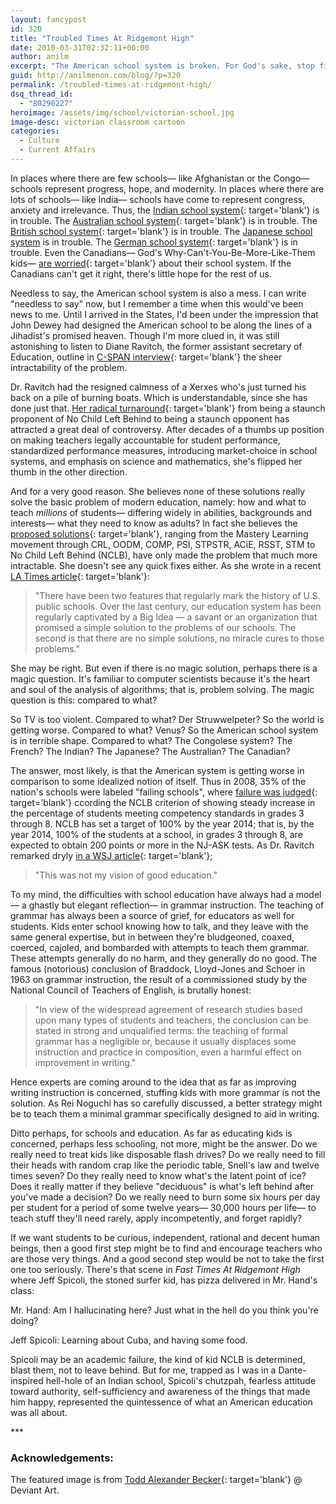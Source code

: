 ```yaml
---
layout: fancypost
id: 320
title: "Troubled Times At Ridgemont High"
date: 2010-03-31T02:32:11+00:00
author: anilm
excerpt: "The American school system is broken. For God's sake, stop fixing it."
guid: http://anilmenon.com/blog/?p=320
permalink: /troubled-times-at-ridgemont-high/
dsq_thread_id:
  - "80290227"
heroimage: /assets/img/school/victorian-school.jpg
image-desc: victorian classroom cartoon
categories:
  - Culture
  - Current Affairs
---
```

In places where there are few schools&mdash; like Afghanistan or the Congo&mdash; schools represent progress, hope, and modernity. In places where there are lots of schools&mdash; like India&mdash; schools have come to represent congress, anxiety and irrelevance. Thus, the [Indian school system](http://www.deeshaa.org/who-actually-paid-for-my-education/){: target='blank'} is in trouble. The [Australian school system](http://www.theaustralian.com.au/news/nation/no-focus-on-real-education-problems/story-e6frg6nf-1111114282086){: target='blank'} is in trouble. The [British school system](http://www.matthewktabor.com/2007/07/25/the-sad-state-of-british-education/){: target='blank'} is in trouble. The [Japanese school system](http://www.amazon.com/gp/product/0521626862/ref=olp_product_details?ie=UTF8&me=&seller=") is in trouble. The [German school system](http://www.guardian.co.uk/commentisfree/2009/sep/21/germany-now-education){: target='blank'} is in trouble. Even the Canadians&mdash; God's Why-Can't-You-Be-More-Like-Them kids&mdash; [are worried](http://dsp-psd.pwgsc.gc.ca/Collection-R/LoPBdP/BP/bp386-e.htm){: target='blank'} about their school system. If the Canadians can't get it right, there's little hope for the rest of us.

Needless to say, the American school system is also a mess. I can write "needless to say" now, but I remember a time when this would've been news to me. Until I arrived in the States, I'd been under the impression that John Dewey had designed the American school to be along the lines of a Jihadist's promised heaven. Though I'm more clued in, it was still astonishing to listen to Diane Ravitch, the former assistant secretary of Education, outline in [C-SPAN interview](http://www.c-spanvideo.org/program/id/220830){: target='blank'} the sheer intractability of the problem.

Dr. Ravitch had the resigned calmness of a Xerxes who's just turned his back on a pile of burning boats. Which is understandable, since she has done just that. [Her radical turnaround](http://www.nytimes.com/2010/03/03/education/03ravitch.html){: target='blank'} from being a staunch proponent of No Child Left Behind to being a staunch opponent has attracted a great deal of controversy. After decades of a thumbs up position on making teachers legally accountable for student performance, standardized performance measures, introducing market-choice in school systems, and emphasis on science and mathematics, she's flipped her thumb in the other direction.

And for a very good reason. She believes none of these solutions really solve the basic problem of modern education, namely: how and what to teach _millions_ of students&mdash; differing widely in abilities, backgrounds and interests&mdash; what they need to know as adults? In fact she believes the [proposed solutions](http://books.google.com/books?id=OZap1949gpgC&printsec=frontcover#v=onepage&q=&f=false){: target='blank'}, ranging from the Mastery Learning movement through CRL, OODM, COMP, PSI, STPSTR, ACiE, RSST, STM to No Child Left Behind (NCLB), have only made the problem that much more intractable. She doesn't see any quick fixes either. As she wrote in a recent [LA Times article](http://www.latimes.com/news/opinion/la-oe-ravitch14-2010mar14,0,2024751.story){: target='blank'}:

>"There have been two features that regularly mark the history of U.S. public schools. Over the last century, our education system has been regularly captivated by a Big Idea &#8212; a savant or an organization that promised a simple solution to the problems of our schools. The second is that there are no simple solutions, no miracle cures to those problems."

She may be right. But even if there is no magic solution, perhaps there is a magic question. It's familiar to computer scientists because it's the heart and soul of the analysis of algorithms; that is, problem solving. The magic question is this: compared to what?

So TV is too violent. Compared to what? Der Struwwelpeter? So the world is getting worse. Compared to what? Venus? So the American school system is in terrible shape. Compared to what? The Congolese system? The French? The Indian? The Japanese? The Australian? The Canadian?

The answer, most likely, is that the American system is getting worse in comparison to some idealized notion of itself. Thus in 2008, 35% of the nation's schools were labeled "failing schools", where [failure was judged](http://hobokencurriculumproject.blogspot.com/2009/02/what-is-failing-school-under-nclb.html){: target='blank'} ccording the NCLB criterion of showing steady increase in the percentage of students meeting competency standards in grades 3 through 8. NCLB has set a target of 100% by the year 2014; that is, by the year 2014, 100% of the students at a school, in grades 3 through 8, are expected to obtain 200 points or more in the NJ-ASK tests. As Dr. Ravitch remarked dryly [in a WSJ article](http://online.wsj.com/article/SB10001424052748704869304575109443305343962.html){: target='blank'};

>"This was not my vision of good education."

To my mind, the difficulties with school education have always had a model&mdash; a ghastly but elegant reflection&mdash; in grammar instruction. The teaching of grammar has always been a source of grief, for educators as well for students. Kids enter school knowing how to talk, and they leave with the same general expertise, but in between they're bludgeoned, coaxed, coerced, cajoled, and bombarded with attempts to teach them grammar. These attempts generally do no harm, and they generally do no good. The famous (notorious) conclusion of Braddock, Lloyd-Jones and Schoer in 1963 on grammar instruction, the result of a commissioned study by the National Council of Teachers of English, is brutally honest:

>"In view of the widespread agreement of research studies based upon many types of students and teachers, the conclusion can be stated in strong and unqualified terms: the teaching of formal grammar has a negligible or, because it usually displaces some instruction and practice in composition, even a harmful effect on improvement in writing."

Hence experts are coming around to the idea that as far as improving writing instruction is concerned, stuffing kids with more grammar is not the solution. As Rei Noguchi has so carefully discussed, a better strategy might be to teach them a minimal grammar specifically designed to aid in writing.

Ditto perhaps, for schools and education. As far as educating kids is concerned, perhaps less schooling, not more, might be the answer. Do we really need to treat kids like disposable flash drives? Do we really need to fill their heads with random crap like the periodic table, Snell's law and twelve times seven? Do they really need to know what's the latent point of ice? Does it really matter if they believe "deciduous" is what's left behind after you've made a decision? Do we really need to burn some six hours per day per student for a period of some twelve years&mdash; 30,000 hours per life&mdash; to teach stuff they'll need rarely, apply incompetently, and forget rapidly?

If we want students to be curious, independent, rational and decent human beings, then a good first step might be to find and encourage teachers who are those very things. And a good second step would be not to take the first one too seriously. There's that scene in _Fast Times At Ridgemont High_ where Jeff Spicoli, the stoned surfer kid, has pizza delivered in Mr. Hand's class:

Mr. Hand: Am I hallucinating here? Just what in the hell do you think you're doing?  

Jeff Spicoli: Learning about Cuba, and having some food.

Spicoli may be an academic failure, the kind of kid NCLB is determined, blast them, not to leave behind. But for me, trapped as I was in a Dante-inspired hell-hole of an Indian school, Spicoli's chutzpah, fearless attitude toward authority, self-sufficiency and awareness of the things that made him happy, represented the quintessence of what an American education was all about.

\*\*\*

### Acknowledgements:

The featured image is from [Todd Alexander Becker](http://mr-poo.deviantart.com/){: target='blank'}
@ Deviant Art.
